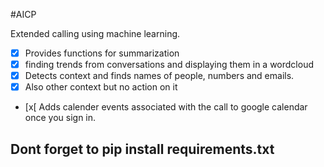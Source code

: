 #AICP

Extended calling using machine learning.
- [x] Provides functions for summarization
- [x] finding trends from conversations and displaying them in a wordcloud
- [x] Detects context and finds names of people, numbers and emails. 
- [x] Also other context but no action on it
- [x[ Adds calender events associated with the call to google calendar once you sign in.


## Dont forget to pip install requirements.txt


